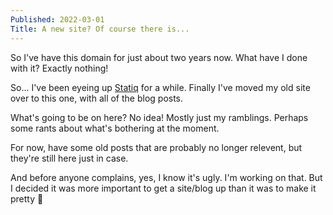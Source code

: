 ```yaml
---
Published: 2022-03-01
Title: A new site? Of course there is...
---
```


So I've have this domain for just about two years now. What have I done with it? Exactly nothing!

So... I've been eyeing up [Statiq](https://statiq.dev) for a while. Finally I've moved my old site over to this one, with all of the blog posts.

<!-- more -->

What's going to be on here? No idea! Mostly just my ramblings. Perhaps some rants about what's bothering at the moment.

For now, have some old posts that are probably no longer relevent, but they're still here just in case.

And before anyone complains, yes, I know it's ugly. I'm working on that. But I decided it was more important to get a site/blog up than it was to make it pretty 🤪

